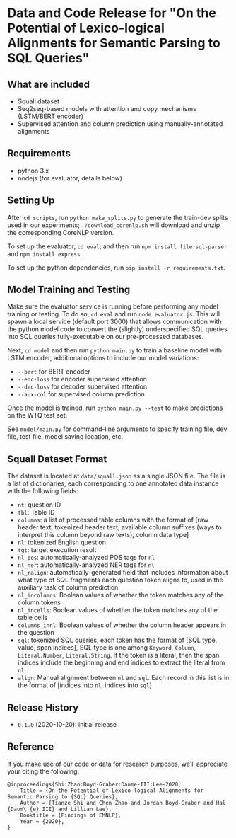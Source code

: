 # Data and Code Release for "On the Potential of Lexico-logical Alignments for Semantic Parsing to SQL Queries"

## What are included

- Squall dataset
- Seq2seq-based models with attention and copy mechanisms (LSTM/BERT encoder)
- Supervised attention and column prediction using manually-annotated alignments

## Requirements

- python 3.x
- nodejs (for evaluator, details below)

## Setting Up

After `cd scripts`, run `python make_splits.py` to generate the train-dev splits used in our experiments; `./download_corenlp.sh` will download and unzip the corresponding CoreNLP version.

To set up the evaluator, `cd eval`, and then run `npm install file:sql-parser` and `npm install express`.

To set up the python dependencies, run `pip install -r requirements.txt`.

## Model Training and Testing

Make sure the evaluator service is running before performing any model training or testing. To do so, `cd eval` and run `node evaluator.js`. This will spawn a local service (default port 3000) that allows communication with the python model code to convert the (slightly) underspecified SQL queries into SQL queries fully-executable on our pre-processed databases.

Next, `cd model` and then run `python main.py` to train a baseline model with LSTM encoder, additional options to include our model variations:
- `--bert` for BERT encoder
- `--enc-loss` for encoder supervised attention
- `--dec-loss` for decoder supervised attention
- `--aux-col` for supervised column prediction

Once the model is trained, run `python main.py --test` to make predictions on the WTQ test set.

See `model/main.py` for command-line arguments to specify training file, dev file, test file, model saving location, etc.

## Squall Dataset Format

The dataset is located at `data/squall.json` as a single JSON file. The file is a list of dictionaries, each corresponding to one annotated data instance with the following fields:
- `nt`: question ID
- `tbl`: Table ID
- `columns`: a list of processed table columns with the format of \[raw header text, tokenized header text, available column suffixes (ways to interpret this column beyond raw texts), column data type\]
- `nl`: tokenized English question
- `tgt`: target execution result
- `nl_pos`: automatically-analyzed POS tags for `nl`
- `nl_ner`: automatically-analyzed NER tags for `nl`
- `nl_ralign`: automatically-generated field that includes information about what type of SQL fragments each question token aligns to, used in the auxiliary task of column prediction.
- `nl_incolumns`: Boolean values of whether the token matches any of the column tokens
- `nl_incells`: Boolean values of whether the token matches any of the table cells
- `columns_innl`: Boolean values of whether the column header appears in the question
- `sql`: tokenized SQL queries, each token has the format of \[SQL type, value, span indices\], SQL type is one among `Keyword`, `Column`, `Literal.Number`, `Literal.String`. If the token is a literal, then the span indices include the beginning and end indices to extract the literal from `nl`.
- `align`: Manual alignment between `nl` and `sql`. Each record in this list is in the format of \[indices into `nl`, indices into `sql`\]

## Release History

- `0.1.0` (2020-10-20): initial release

## Reference

If you make use of our code or data for research purposes, we'll appreciate your citing the following:

```
@inproceedings{Shi:Zhao:Boyd-Graber:Daume-III:Lee-2020,
	Title = {On the Potential of Lexico-logical Alignments for Semantic Parsing to {SQL} Queries},
	Author = {Tianze Shi and Chen Zhao and Jordan Boyd-Graber and Hal {Daum\'{e} III} and Lillian Lee},
	Booktitle = {Findings of EMNLP},
	Year = {2020},
}
```
